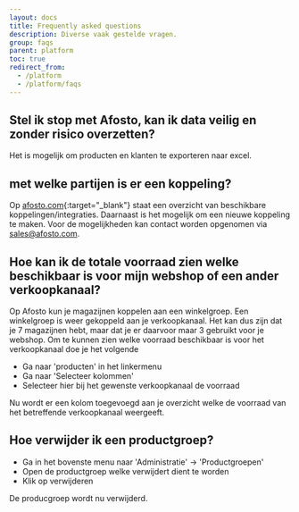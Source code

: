 ```yaml
---
layout: docs
title: Frequently asked questions
description: Diverse vaak gestelde vragen.
group: faqs
parent: platform
toc: true
redirect_from:
  - /platform
  - /platform/faqs
---
```

##  Stel ik stop met Afosto, kan ik data veilig en zonder risico overzetten?
Het is mogelijk om producten en klanten te exporteren naar excel.


## met welke partijen is er een koppeling?
Op [afosto.com](https://afosto.com/integraties/){:target="_blank"} staat een overzicht van beschikbare koppelingen/integraties.
Daarnaast is het mogelijk om een nieuwe koppeling te maken. Voor de mogelijkheden kan contact worden opgenomen via sales@afosto.com.

## Hoe kan ik de totale voorraad zien welke beschikbaar is voor mijn webshop of een ander verkoopkanaal?
Op Afosto kun je magazijnen koppelen aan een winkelgroep. Een winkelgroep is weer gekoppeld aan je verkoopkanaal. Het kan dus zijn dat je 7 magazijnen hebt, maar dat je er daarvoor maar 3 gebruikt voor je webshop. Om te kunnen zien welke voorraad beschikbaar is voor het verkoopkanaal doe je het volgende
* Ga naar 'producten' in het linkermenu
* Ga naar 'Selecteer kolommen'
* Selecteer hier bij het gewenste verkoopkanaal de voorraad

Nu wordt er een kolom toegevoegd aan je overzicht welke de voorraad van het betreffende verkoopkanaal weergeeft.

## Hoe verwijder ik een productgroep?
* Ga in het bovenste menu naar 'Administratie' -> 'Productgroepen'
* Open de productgroep welke verwijdert dient te worden
* Klik op verwijderen

De producgroep wordt nu verwijderd.
